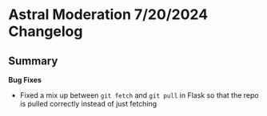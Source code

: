 # Astral Moderation 7/20/2024 Changelog

## Summary

**Bug Fixes**
- Fixed a mix up between `git fetch` and `git pull` in Flask so that the repo is pulled correctly instead of just fetching